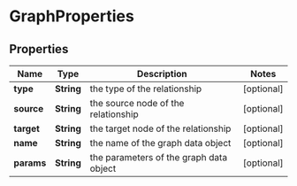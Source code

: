 

# GraphProperties


## Properties

| Name | Type | Description | Notes |
|------------ | ------------- | ------------- | -------------|
|**type** | **String** | the type of the relationship |  [optional] |
|**source** | **String** | the source node of the relationship |  [optional] |
|**target** | **String** | the target node of the relationship |  [optional] |
|**name** | **String** | the name of the graph data object |  [optional] |
|**params** | **String** | the parameters of the graph data object |  [optional] |



